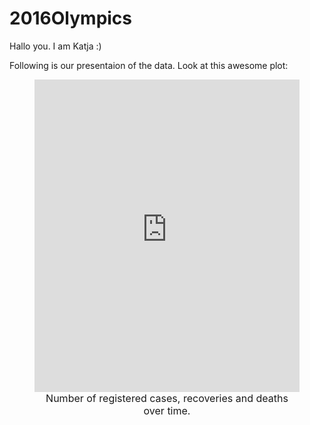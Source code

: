 # 2016Olympics

Hallo you. I am Katja :) 

Following is our presentaion of the data. Look at this awesome plot: 


<figure>
<iframe src="https://katjasalskov.github.io/2016Olympics/dist.html" sandbox="allow-same-origin allow-scripts" width="100%" height="500" scrolling="no" seamless="seamless" frameborder="0"> </iframe>
  <figcaption align="center" style="font-size:16px"> Number of registered cases, recoveries and deaths over time.</figcaption>
</figure>
